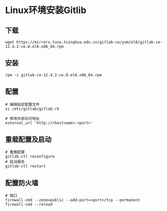 # Linux环境安装Gitlib

## 下载

```
wget https://mirrors.tuna.tsinghua.edu.cn/gitlab-ce/yum/el6/gitlab-ce-12.4.2-ce.0.el6.x86_64.rpm
```

## 安装

```
rpm -i gitlab-ce-12.4.2-ce.0.el6.x86_64.rpm
```

## 配置

```
# 编辑指定配置文件
vi /etc/gitlab/gitlab.rb

# 修改外部访问地址
external_url 'http://<hostname>:<port>'
```

## 重载配置及启动
```
# 重载配置
gitlab-ctl reconfigure
# 启动服务
gitlab-ctl restart
```

## 配置防火墙

```
# 端口
firewall-cmd --zone=public --add-port=<port>/tcp --permanent
firewall-cmd --reload
```

